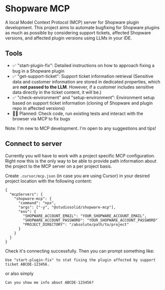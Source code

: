 # Shopware MCP

A local Model Context Protocol (MCP) server for Shopware plugin development. This project aims to automate bugfixing for Shopware plugins as much as possible by considering support tickets, affected Shopware versions, and affected plugin versions using LLMs in your IDE. 

## Tools

- ✅ "start-plugin-fix": Detailed instructions on how to approach fixing a bug in a Shopware plugin
- ✅ "get-support-ticket": Support ticket information retrieval (Sensitive data and customer information are stored in dedicated properties, which are **not passed to the LLM**. However, if a customer includes sensitive data directly in the ticket content, it will be.)
- ✅ "check-environment" and "setup-environment": Environment setup based on support ticket information (cloning of Shopware and plugin repo in affected versions)
- 👷‍♂️ Planned: Check code, run existing tests and interact with the browser via MCP to fix bugs

Note: I'm new to MCP development. I'm open to any suggestions and tips!

## Connect to server

Currently you will have to work with a project specific MCP configuration. Right now this is the only way to be able to provide path information about the project to the MCP server on a per project basis.

Create `.cursor/mcp.json` (in case you are using Cursor) in your desired project location with the following content:

```
{
  "mcpServers": {
    "shopware-mcp": {
      "command": "npx",
      "args": ["-y", "@studiosolid/shopware-mcp"],
      "env": {
        "SHOPWARE_ACCOUNT_EMAIL": "YOUR_SHOPWARE_ACCOUNT_EMAIL",
        "SHOPWARE_ACCOUNT_PASSWORD": "YOUR_SHOPWARE_ACCOUNT_PASSWORD"
        "PROJECT_DIRECTORY": "/absolute/path/to/project"
      }
    }
  }
}
```

Check it's connecting successfully. Then you can prompt something like:

```
Use "start-plugin-fix" to stat fixing the plugin affected by support ticket ABCDE-123456.
```

or also simply

```
Can you show me info about ABCDE-123456?
```